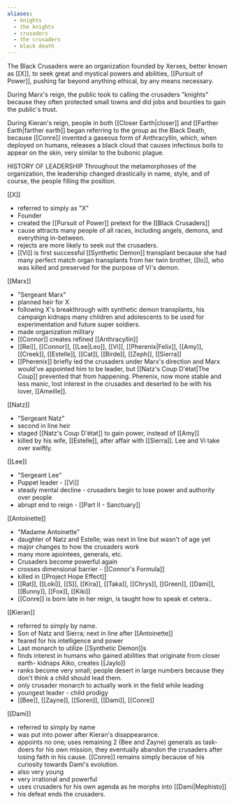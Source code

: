 ```yaml
---
aliases:
  - knights
  - the knights
  - crusaders
  - the crusaders
  - black death
---
```

The Black Crusaders were an organization founded by Xerxes, better known as 
[[X]], to seek great and mystical powers and abilities, [[Pursuit of Power]], pushing far beyond anything ethical, by any means necessary. 

During Marx's reign, the public took to calling the crusaders "knights" because they often protected small towns and did jobs and bounties to gain the public's trust.

During Kieran's reign, people in both [[Closer Earth|closer]] and [[Farther Earth|farther earth]] began referring to the group as the Black Death, because [[Conre]] invented a gaseous form of Anthracyllin, which, when deployed on humans, releases a black cloud that causes infectious boils to appear on the skin, very similar to the bubonic plague.

HISTORY OF LEADERSHIP
Throughout the metamorphoses of the organization, the leadership changed drastically in name, style, and of course, the people filling the position.

[[X]] 

- referred to simply as "X"
- Founder 
- created the [[Pursuit of Power]] pretext for the [[Black Crusaders]]	
- cause attracts many people of all races, including angels, demons, and everything in-between.
- rejects are more likely to seek out the crusaders.
- [[Vi]] is first successful [[Synthetic Demon]] transplant because she had many perfect match organ transplants from her twin brother, [[Io]], who was killed and preserved for the purpose of Vi's demon.

[[Marx]]  

- "Sergeant Marx"
- planned heir for X 
- following X's breakthrough with synthetic demon transplants, his campaign kidnaps many children and adolescents to be used for experimentation and future super soldiers.
- made organization military
- [[Connor]] creates refined [[Anthracyllin]]
- [[Rei]], [[Connor]], [[Lee|Leo]], [[Vi]], [[Pherenix|Felix]], [[Amy]], [[Creek]], [[Estelle]], [[Cat]], [[Birde]], [[Zeph]], [[Sierra]] 
- [[Pherenix]] briefly led the crusaders under Marx's direction and Marx would've appointed him to be leader, but [[Natz's Coup D'état|The Coup]] prevented that from happening. Pherenix, now more stable and less manic, lost interest in the crusades and deserted to be with his lover, [[Ameille]].
			
[[Natz]] 
	
- "Sergeant Natz"
- second in line heir 
- staged [[Natz's Coup D'état]] to gain power, instead of [[Amy]]
- killed by his wife, [[Estelle]], after affair with [[Sierra]]. Lee and Vi take over swiftly.

[[Lee]]

- "Sergeant Lee"
- Puppet leader - [[Vi]]
- steady mental decline - crusaders begin to lose power and authority over people
- abrupt end to reign - [[Part II - Sanctuary]]

[[Antoinette]]

- "Madame Antoinette"
- daughter of Natz and Estelle; was next in line but wasn't of age yet
- major changes to how the crusaders work
- many more apointees, generals, etc.
- Crusaders become powerful again
- crosses dimensional barrier - [[Connor's Formula]]
- killed in [[Project Hope Effect]]
- [[Rat]], [[Loki]], [[S]], [[Kira]], [[Taka]], [[Chrys]], [[Green]], [[Dami]], [[Bunny]], [[Fox]], [[Kiki]]
- [[Conre]] is born late in her reign, is taught how to speak et cetera..

[[Kieran]] 

- referred to simply by name.
- Son of Natz and Sierra; next in line after [[Antoinette]]
- feared for his intelligence and power
- Last monarch to utilize [[Synthetic Demon]]s
- finds interest in humans who gained abilities that originate from closer earth- kidnaps Aiko, creates [[Jaylo]]
- ranks become very small; people desert in large numbers because they don't think a child should lead them.
- only crusader monarch to actually work in the field while leading
- youngest leader - child prodigy
- [[Bee]], [[Zayne]], [[Soren]], [[Dami]], [[Conre]]

[[Dami]]

- referred to simply by name
- was put into power after Kieran's disappearance. 
- appoints no one; uses remaining 2 (Bee and Zayne) generals as task-doers for his own mission, they eventually abandon the crusaders after losing faith in his cause. [[Conre]] remains simply because of his curiosity towards Dami's evolution.
- also very young
- very irrational and powerful
- uses crusaders for his own agenda as he morphs into [[Dami|Mephisto]] 
- his defeat ends the crusaders.